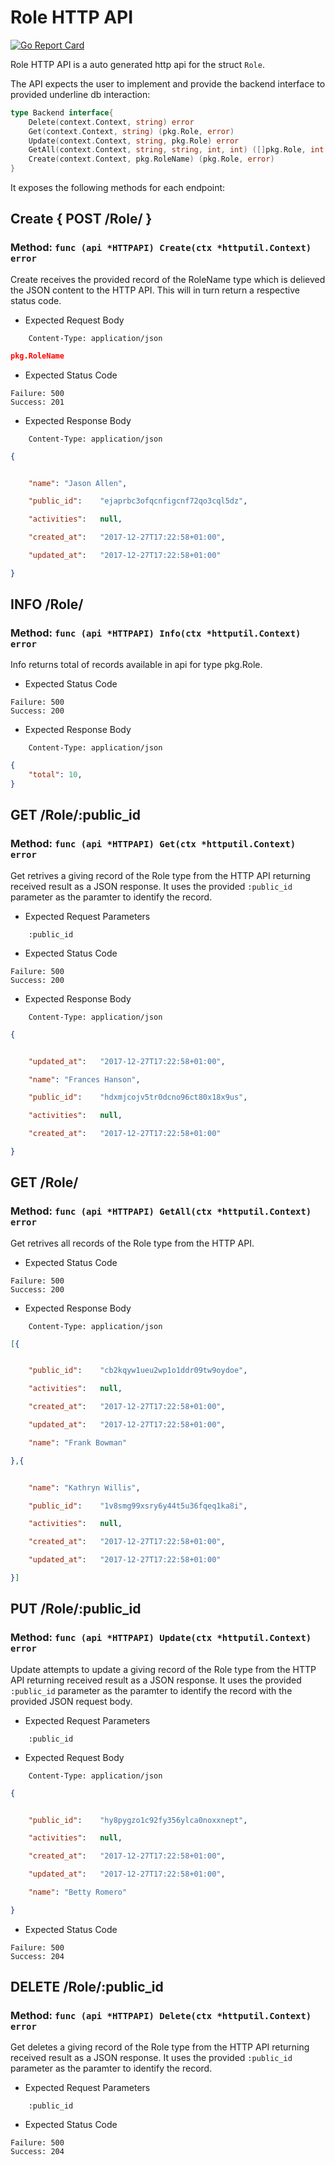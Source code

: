 Role HTTP API 
===============================

[![Go Report Card](https://goreportcard.com/badge/github.com/gokit/tenancykit/pkg/resources/roleapi)](https://goreportcard.com/report/github.com/gokit/tenancykit/pkg/resources/roleapi)

Role HTTP API is a auto generated http api for the struct `Role`.

The API expects the user to implement and provide the backend interface to provided underline db interaction:

```go
type Backend interface{
    Delete(context.Context, string) error
    Get(context.Context, string) (pkg.Role, error)
    Update(context.Context, string, pkg.Role) error
    GetAll(context.Context, string, string, int, int) ([]pkg.Role, int, error)
    Create(context.Context, pkg.RoleName) (pkg.Role, error)
}
```

It exposes the following methods for each endpoint:

## Create { POST /Role/ }
### Method: `func (api *HTTPAPI) Create(ctx *httputil.Context) error`

Create receives the provided record of the RoleName type which is delieved the 
JSON content to the HTTP API. This will in turn return a respective status code.

- Expected Request Body

```http
    Content-Type: application/json
```

```json
pkg.RoleName
```

- Expected Status Code

```
Failure: 500
Success: 201
```

- Expected Response Body

```http
    Content-Type: application/json
```

```json
{


    "name":	"Jason Allen",

    "public_id":	"ejaprbc3ofqcnfigcnf72qo3cql5dz",

    "activities":	null,

    "created_at":	"2017-12-27T17:22:58+01:00",

    "updated_at":	"2017-12-27T17:22:58+01:00"

}
```

## INFO /Role/
### Method: `func (api *HTTPAPI) Info(ctx *httputil.Context) error`

Info returns total of records available in api for type pkg.Role.

- Expected Status Code

```
Failure: 500
Success: 200
```

- Expected Response Body

```http
    Content-Type: application/json
```

```json
{
    "total": 10,
}
```

## GET /Role/:public_id
### Method: `func (api *HTTPAPI) Get(ctx *httputil.Context) error`

Get retrives a giving record of the Role type from the HTTP API returning received result as a JSON
response. It uses the provided `:public_id` parameter as the paramter to identify the record.

- Expected Request Parameters

```
    :public_id
```

- Expected Status Code

```
Failure: 500
Success: 200
```

- Expected Response Body

```http
    Content-Type: application/json
```

```json
{


    "updated_at":	"2017-12-27T17:22:58+01:00",

    "name":	"Frances Hanson",

    "public_id":	"hdxmjcojv5tr0dcno96ct80x18x9us",

    "activities":	null,

    "created_at":	"2017-12-27T17:22:58+01:00"

}
```

## GET /Role/
### Method: `func (api *HTTPAPI) GetAll(ctx *httputil.Context) error`

Get retrives all records of the Role type from the HTTP API.

- Expected Status Code

```
Failure: 500
Success: 200
```

- Expected Response Body

```http
    Content-Type: application/json
```

```json
[{


    "public_id":	"cb2kqyw1ueu2wp1o1ddr09tw9oydoe",

    "activities":	null,

    "created_at":	"2017-12-27T17:22:58+01:00",

    "updated_at":	"2017-12-27T17:22:58+01:00",

    "name":	"Frank Bowman"

},{


    "name":	"Kathryn Willis",

    "public_id":	"1v8smg99xsry6y44t5u36fqeq1ka8i",

    "activities":	null,

    "created_at":	"2017-12-27T17:22:58+01:00",

    "updated_at":	"2017-12-27T17:22:58+01:00"

}]
```

## PUT /Role/:public_id
### Method: `func (api *HTTPAPI) Update(ctx *httputil.Context) error`

Update attempts to update a giving record of the Role type from the HTTP API returning received result as a JSON
response. It uses the provided `:public_id` parameter as the paramter to identify the record with the provided JSON request body.

- Expected Request Parameters

```
    :public_id
```

- Expected Request Body

```http
    Content-Type: application/json
```

```json
{


    "public_id":	"hy8pygzo1c92fy356ylca0noxxnept",

    "activities":	null,

    "created_at":	"2017-12-27T17:22:58+01:00",

    "updated_at":	"2017-12-27T17:22:58+01:00",

    "name":	"Betty Romero"

}
```

- Expected Status Code

```
Failure: 500
Success: 204
```

## DELETE /Role/:public_id
### Method: `func (api *HTTPAPI) Delete(ctx *httputil.Context) error`

Get deletes a giving record of the Role type from the HTTP API returning received result as a JSON
response. It uses the provided `:public_id` parameter as the paramter to identify the record.

- Expected Request Parameters

```
    :public_id
```

- Expected Status Code

```
Failure: 500
Success: 204
```

